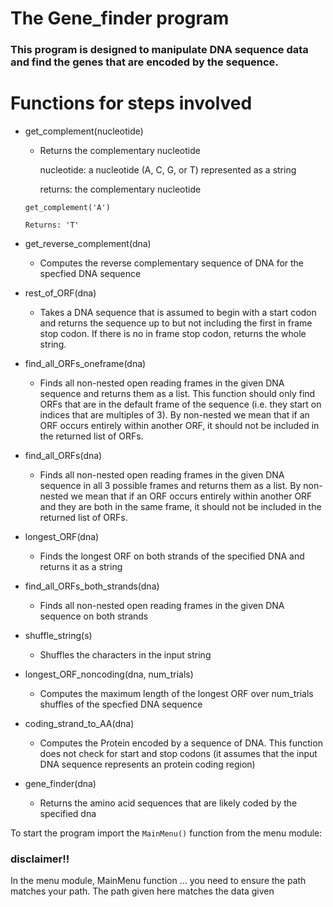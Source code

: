  
# The Gene_finder program

### This program is designed to manipulate DNA sequence data and find the genes that are encoded by the sequence. 

# Functions for steps involved

* get_complement(nucleotide)
    * Returns the complementary nucleotide
    
        nucleotide: a nucleotide (A, C, G, or T) represented as a string
        
        returns: the complementary nucleotide
        
    `get_complement('A')`
    
    `Returns: 'T'`
* get_reverse_complement(dna)
    * Computes the reverse complementary sequence of DNA for the specfied DNA
        sequence
* rest_of_ORF(dna)
    * Takes a DNA sequence that is assumed to begin with a start
        codon and returns the sequence up to but not including the
        first in frame stop codon.  If there is no in frame stop codon,
        returns the whole string.
* find_all_ORFs_oneframe(dna)
    * Finds all non-nested open reading frames in the given DNA
        sequence and returns them as a list.  This function should
        only find ORFs that are in the default frame of the sequence
        (i.e. they start on indices that are multiples of 3).
        By non-nested we mean that if an ORF occurs entirely within
        another ORF, it should not be included in the returned list of ORFs.
* find_all_ORFs(dna)
    * Finds all non-nested open reading frames in the given DNA sequence in
        all 3 possible frames and returns them as a list.  By non-nested we
        mean that if an ORF occurs entirely within another ORF and they are
        both in the same frame, it should not be included in the returned list
        of ORFs.
* longest_ORF(dna)
    * Finds the longest ORF on both strands of the specified DNA and returns it
        as a string
*  find_all_ORFs_both_strands(dna)
    * Finds all non-nested open reading frames in the given DNA sequence on both
        strands
* shuffle_string(s)
    * Shuffles the characters in the input string

* longest_ORF_noncoding(dna, num_trials)
    * Computes the maximum length of the longest ORF over num_trials shuffles
        of the specfied DNA sequence
* coding_strand_to_AA(dna)
    * Computes the Protein encoded by a sequence of DNA.  This function
        does not check for start and stop codons (it assumes that the input
        DNA sequence represents an protein coding region)
* gene_finder(dna)
    *  Returns the amino acid sequences that are likely coded by the specified dna


To start the program import the `MainMenu()` function from the menu module:
### disclaimer!!

In the menu module, MainMenu function ... you need to ensure the path matches your path. The path given here matches the data given
